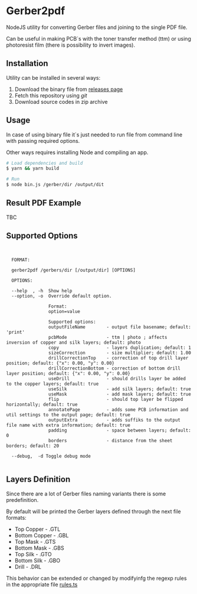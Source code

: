# Gerber2pdf 

NodeJS utility for converting Gerber files and joining to the single PDF file.

Can be useful in making PCB`s with the toner transfer method (ttm) or using photoresist film (there is possibility to invert images). 

## Installation

Utility can be installed in several ways:

1. Download the binary file from [releases page](https://github.com/zolo2hin/gerber2pdf/releases)
2. Fetch this repository using _git_
3. Download source codes in zip archive 

## Usage

In case of using binary file it`s just needed to run file from command line with passing required options.

Other ways requires installing Node and compiling an app.

```bash
# Load dependencies and build
$ yarn && yarn build

# Run
$ node bin.js /gerber/dir /output/dit
```

## Result PDF Example

TBC


## Supported Options

```


  FORMAT:

  gerber2pdf /gerbers/dir [/output/dir] [OPTIONS]

  OPTIONS:

  --help  , -h  Show help
  --option, -o  Override default option. 
  
                Format:
                option=value
  
                Supported options:
                outputFileName        - output file basename; default: 'print'
                pcbMode               - ttm | photo ; affects inversion of copper and silk layers; default: photo 
                copy                  - layers duplication; default: 1
                sizeCorrection        - size multiplier; default: 1.00
                drillCorrectionTop    - correction of top drill layer position; default: {"x": 0.00, "y": 0.00}
                drillCorrectionBottom - correction of bottom drill layer position; default: {"x": 0.00, "y": 0.00}
                useDrill              - should drills layer be added to the copper layers; default: true
                useSilk               - add silk layers; default: true
                useMask               - add mask layers; default: true
                flip                  - should top layer be flipped horizontally; default: true
                annotatePage          - adds some PCB information and util settings to the output page; default: true
                outputExtra           - adds suffiks to the output file name with extra information; default: true
                padding               - space between layers; default: 0
                borders               - distance from the sheet borders; default: 20
  
  --debug,  -d Toggle debug mode
  
```

## Layers Definition

Since there are a lot of Gerber files naming variants there is some predefinition.

By default will be printed the Gerber layers defined through the next file formats:
* Top Copper    - .GTL
* Bottom Copper - .GBL
* Top Mask      - .GTS
* Bottom Mask   - .GBS
* Top Silk      - .GTO
* Bottom Silk   - .GBO
* Drill         - .DRL

This behavior can be extended or changed by modifyinfg the regexp rules in the appropriate file [rules.ts](https://github.com/zolo2hin/gerber2pdf/blob/master/src/rules.ts)
